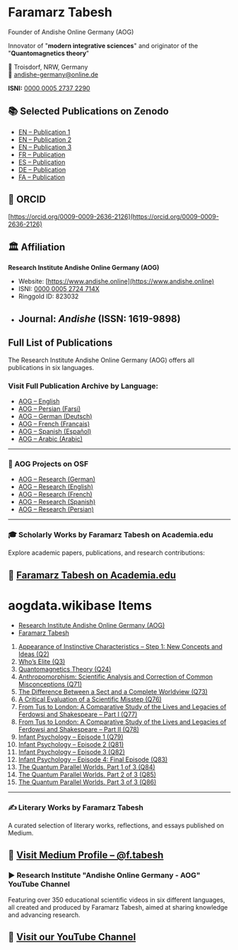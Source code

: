 # Faramarz Tabesh

Founder of Andishe Online Germany (AOG)

Innovator of "**modern integrative sciences**" 
and originator of the "**Quantomagnetics theory**"

📍 Troisdorf, NRW, Germany  
📧 andishe-germany@online.de

**ISNI:** [0000 0005 2737 2290](https://isni.org/isni/0000000527372290)

## 📚 Selected Publications on Zenodo

- [EN – Publication 1](https://doi.org/10.5281/zenodo.15235184)  
- [EN – Publication 2](https://doi.org/10.5281/zenodo.15241032)  
- [EN – Publication 3](https://doi.org/10.5281/zenodo.15475221)  
- [FR – Publication](https://doi.org/10.5281/zenodo.15309731)  
- [ES – Publication](https://doi.org/10.5281/zenodo.15281557)  
- [DE – Publication](https://doi.org/10.5281/zenodo.15269499)  
- [FA – Publication](https://doi.org/10.5281/zenodo.15302007) 

## 🔗 ORCID

[https://orcid.org/0009-0009-2636-2126](https://orcid.org/0009-0009-2636-2126)

## 🏛 Affiliation

**Research Institute Andishe Online Germany (AOG)**  
- Website: [https://www.andishe.online](https://www.andishe.online)  
- ISNI: [0000 0005 2724 714X](https://isni.org/isni/000000052724714X)  
- Ringgold ID: 823032  
- Journal: *Andishe* (ISSN: 1619-9898)
  ---
## Full List of Publications

The Research Institute Andishe Online Germany (AOG) offers all publications in six languages.

### Visit Full Publication Archive by Language:
- [AOG – English](https://www.andishe.online/english)
- [AOG – Persian (Farsi)](https://www.andishe.online/newpage137)
- [AOG – German (Deutsch)](https://www.andishe.online/biologie-der-quantendimension)
- [AOG – French (Français)](https://www.andishe.online/newpagec3aa5f9b)
- [AOG – Spanish (Español)](https://www.andishe.online/newpage576321f5)
- [AOG – Arabic (Arabic)](https://www.andishe2.online/%D8%A7%D9%84%D8%B9%D8%B1%D8%A8%D9%8A%D8%A9)

---
### 📁 AOG Projects on OSF

- [AOG – Research (German)](https://doi.org/10.17605/OSF.IO/ZW47U)
- [AOG – Research (English)](https://doi.org/10.17605/OSF.IO/EGMPC)
- [AOG – Research (French)](https://doi.org/10.17605/OSF.IO/ETXPS)
- [AOG – Research (Spanish)](https://doi.org/10.17605/OSF.IO/DKSEQ)
- [AOG – Research (Persian)](https://doi.org/10.17605/OSF.IO/W3M58)
---
### 🎓 Scholarly Works by Faramarz Tabesh on Academia.edu

Explore academic papers, publications, and research contributions:

🔗 [Faramarz Tabesh on Academia.edu](https://independent.academia.edu/FaramarzTabesh)
---
# aogdata.wikibase Items

<!-- ARTICLE LIST START -->
- [Research Institute Andishe Online Germany (AOG)](https://aogdata.wikibase.cloud/wiki/Item:Q12)
- [Faramarz Tabesh](https://aogdata.wikibase.cloud/wiki/Item:Q10)
1. [Appearance of Instinctive Characteristics – Step 1: New Concepts and Ideas (Q2)](https://aogdata.wikibase.cloud/wiki/Item:Q2)
2. [Who’s Elite (Q3)](https://aogdata.wikibase.cloud/wiki/Item:Q3)
3. [Quantomagnetics Theory (Q24)](https://aogdata.wikibase.cloud/wiki/Item:Q24)
4. [Anthropomorphism: Scientific Analysis and Correction of Common Misconceptions (Q71)](https://aogdata.wikibase.cloud/wiki/Item:Q71)
5. [The Difference Between a Sect and a Complete Worldview (Q73)](https://aogdata.wikibase.cloud/wiki/Item:Q73)
6. [A Critical Evaluation of a Scientific Misstep (Q76)](https://aogdata.wikibase.cloud/wiki/Item:Q76)
7. [From Tus to London: A Comparative Study of the Lives and Legacies of Ferdowsi and Shakespeare – Part I (Q77)](https://aogdata.wikibase.cloud/wiki/Item:Q77)
8. [From Tus to London: A Comparative Study of the Lives and Legacies of Ferdowsi and Shakespeare – Part II (Q78)](https://aogdata.wikibase.cloud/wiki/Item:Q78)
9. [Infant Psychology – Episode 1 (Q79)](https://aogdata.wikibase.cloud/wiki/Item:Q79)
10. [Infant Psychology – Episode 2 (Q81)](https://aogdata.wikibase.cloud/wiki/Item:Q81)
11. [Infant Psychology – Episode 3 (Q82)](https://aogdata.wikibase.cloud/wiki/Item:Q82)
12. [Infant Psychology – Episode 4: Final Episode (Q83)](https://aogdata.wikibase.cloud/wiki/Item:Q83)
13. [The Quantum Parallel Worlds. Part 1 of 3 (Q84)](https://aogdata.wikibase.cloud/wiki/Item:Q84)
14. [The Quantum Parallel Worlds. Part 2 of 3 (Q85)](https://aogdata.wikibase.cloud/wiki/Item:Q85)
15. [The Quantum Parallel Worlds. Part 3 of 3 (Q86)](https://aogdata.wikibase.cloud/wiki/Item:Q86)
<!-- ARTICLE LIST END -->
---
### ✍️ Literary Works by Faramarz Tabesh

A curated selection of literary works, reflections, and essays published on Medium.

🔗 [Visit Medium Profile – @f.tabesh](https://medium.com/@f.tabesh)
---
### ▶️ Research Institute "Andishe Online Germany - AOG" YouTube Channel

Featuring over 350 educational scientific videos in six different languages, all created and produced by Faramarz Tabesh, aimed at sharing knowledge and advancing research.

🔗 [Visit our YouTube Channel](https://www.youtube.com/channel/UCDJ2r3x2mO7bfMpVw6lB1EQ/videos)
---





